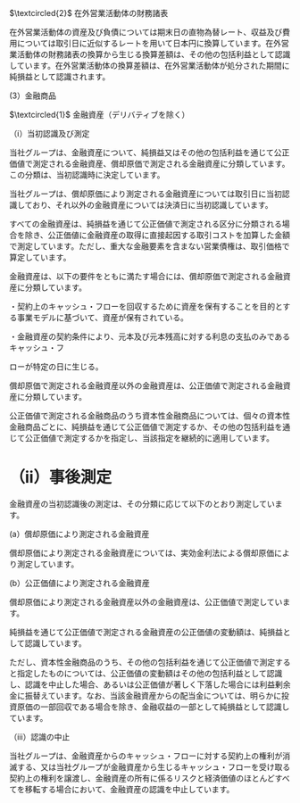 $\textcircled{2}$ 在外営業活動体の財務諸表

在外営業活動体の資産及び負債については期末日の直物為替レート、収益及び費用については取引日に近似するレートを用いて日本円に換算しています。在外営業活動体の財務諸表の換算から生じる換算差額は、その他の包括利益として認識しています。在外営業活動体の換算差額は、在外営業活動体が処分された期間に純損益として認識されます。

(3）金融商品

$\textcircled{1}$ 金融資産（デリバティブを除く）

（ⅰ）当初認識及び測定

当社グループは、金融資産について、純損益又はその他の包括利益を通じて公正価値で測定される金融資産、償却原価で測定される金融資産に分類しています。この分類は、当初認識時に決定しています。

当社グループは、償却原価により測定される金融資産については取引日に当初認識しており、それ以外の金融資産については決済日に当初認識しています。

すべての金融資産は、純損益を通じて公正価値で測定される区分に分類される場合を除き、公正価値に金融資産の取得に直接起因する取引コストを加算した金額で測定しています。ただし、重大な金融要素を含まない営業債権は、取引価格で算定しています。

金融資産は、以下の要件をともに満たす場合には、償却原価で測定される金融資産に分類しています。

・契約上のキャッシュ・フローを回収するために資産を保有することを目的とする事業モデルに基づいて、資産が保有されている。

・金融資産の契約条件により、元本及び元本残高に対する利息の支払のみであるキャッシュ・フ

ローが特定の日に生じる。

償却原価で測定される金融資産以外の金融資産は、公正価値で測定される金融資産に分類しています。

公正価値で測定される金融商品のうち資本性金融商品については、個々の資本性金融商品ごとに、純損益を通じて公正価値で測定するか、その他の包括利益を通じて公正価値で測定するかを指定し、当該指定を継続的に適用しています。

# （ⅱ）事後測定

金融資産の当初認識後の測定は、その分類に応じて以下のとおり測定しています。

(a）償却原価により測定される金融資産

償却原価により測定される金融資産については、実効金利法による償却原価により測定しています。

(b）公正価値により測定される金融資産

償却原価により測定される金融資産以外の金融資産は、公正価値で測定しています。

純損益を通じて公正価値で測定される金融資産の公正価値の変動額は、純損益として認識しています。

ただし、資本性金融商品のうち、その他の包括利益を通じて公正価値で測定すると指定したものについては、公正価値の変動額はその他の包括利益として認識し、認識を中止した場合、あるいは公正価値が著しく下落した場合には利益剰余金に振替えています。なお、当該金融資産からの配当金については、明らかに投資原価の一部回収である場合を除き、金融収益の一部として純損益として認識しています。

（ⅲ）認識の中止

当社グループは、金融資産からのキャッシュ・フローに対する契約上の権利が消滅する、又は当社グループが金融資産から生じるキャッシュ・フローを受け取る契約上の権利を譲渡し、金融資産の所有に係るリスクと経済価値のほとんどすべてを移転する場合において、金融資産の認識を中止しています。